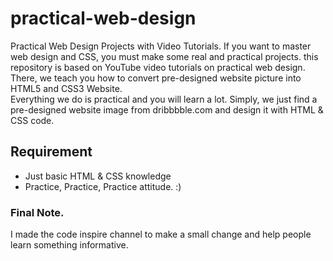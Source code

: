 # practical-web-design

Practical Web Design Projects with Video Tutorials. If you want to master web design and CSS, you must make some real and practical projects.
this repository is based on YouTube video tutorials on practical web design. There, we teach you how to convert pre-designed website picture into
HTML5 and CSS3 Website. 
<br>
Everything we do is practical and you will learn a lot. Simply, we just find a pre-designed website image from dribbbble.com and design it with HTML & CSS code.

## Requirement

- Just basic HTML & CSS knowledge
- Practice, Practice, Practice attitude. :) 

### Final Note. 

I made the code inspire channel to make a small change and help people learn something informative. 
